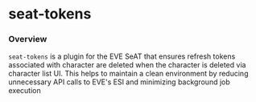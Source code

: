 # seat-tokens
 
### Overview
`seat-tokens` is a plugin for the EVE SeAT that ensures refresh tokens associated with character are deleted when the character is deleted via character list UI. This helps to maintain a clean environment by reducing unnecessary API calls to EVE's ESI and minimizing background job execution
